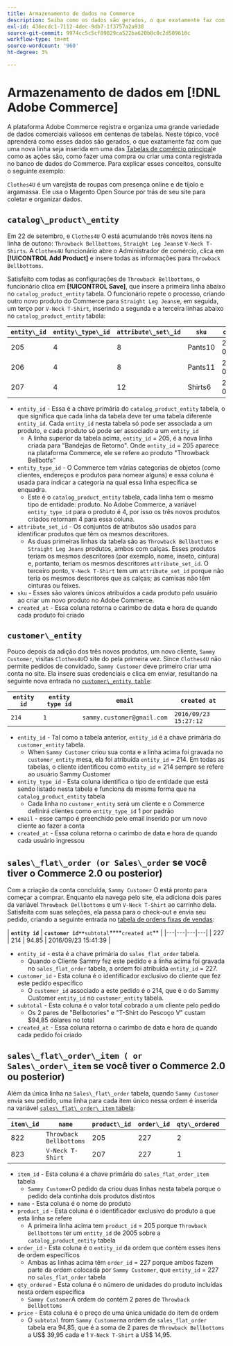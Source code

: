 ```yaml
---
title: Armazenamento de dados no Commerce
description: Saiba como os dados são gerados, o que exatamente faz com que uma nova linha seja inserida em uma das Tabelas de comércio principal e como ações são executadas, como fazer uma compra ou criar uma conta registrada no banco de dados do Commerce.
exl-id: 436ecdc1-7112-4dec-9db7-1f3757a2a938
source-git-commit: 9974cc5c5cf89829ca522ba620b8c0c2d509610c
workflow-type: tm+mt
source-wordcount: '960'
ht-degree: 3%

---
```


# Armazenamento de dados em [!DNL Adobe Commerce]

A plataforma Adobe Commerce registra e organiza uma grande variedade de dados comerciais valiosos em centenas de tabelas. Neste tópico, você aprenderá como esses dados são gerados, o que exatamente faz com que uma nova linha seja inserida em uma das [Tabelas de comércio principal](../data-warehouse-mgr/common-mage-tables.md)e como as ações são, como fazer uma compra ou criar uma conta registrada no banco de dados do Commerce. Para explicar esses conceitos, consulte o seguinte exemplo:

`Clothes4U` é um varejista de roupas com presença online e de tijolo e argamassa. Ele usa o Magento Open Source por trás de seu site para coletar e organizar dados.

## `catalog\_product\_entity`

Em 22 de setembro, e `Clothes4U` O está acumulando três novos itens na linha de outono: `Throwback Bellbottoms`, `Straight Leg Jeans`e `V-Neck T-Shirts`. A `Clothes4U` funcionário abre o Administrador de comércio, clica em **[!UICONTROL Add Product]** e insere todas as informações para `Throwback Bellbottoms`.

Satisfeito com todas as configurações de `Throwback Bellbottoms`, o funcionário clica em **[!UICONTROL Save]**, que insere a primeira linha abaixo no `catalog_product_entity` tabela. O funcionário repete o processo, criando outro novo produto do Commerce para `Straight Leg Jeans`e, em seguida, um terço por `V-Neck T-Shirt`, inserindo a segunda e a terceira linhas abaixo no `catalog_product_entity` tabela:

| **`entity\_id`** | **`entity\_type\_id`** | **`attribute\_set\_id`** | **`sku`** | **`created\_at`** |
|---|---|---|---|---|
| 205 | 4 | 8 | Pants10 | 2016/09/22 09:15:43 |
| 206 | 4 | 8 | Pants11 | 2016/09/22 09:18:17 |
| 207 | 4 | 12 | Shirts6 | 2016/09/22 09:24:02 |

* `entity_id` - Essa é a chave primária do `catalog_product_entity` tabela, o que significa que cada linha da tabela deve ter uma tabela diferente `entity_id`. Cada `entity_id` nesta tabela só pode ser associada a um produto, e cada produto só pode ser associado a um `entity_id`
   * A linha superior da tabela acima, `entity_id` = 205, é a nova linha criada para &quot;Bandejas de Retorno&quot;. Onde `entity_id` = 205 aparece na plataforma Commerce, ele se refere ao produto &quot;Throwback Bellbotfs&quot;
* `entity_type_id` - O Commerce tem várias categorias de objetos (como clientes, endereços e produtos para nomear alguns) e essa coluna é usada para indicar a categoria na qual essa linha específica se enquadra.
   * Este é o `catalog_product_entity` tabela, cada linha tem o mesmo tipo de entidade: produto. No Adobe Commerce, a variável `entity_type_id` para o produto é 4, por isso os três novos produtos criados retornam 4 para essa coluna.
* `attribute_set_id` - Os conjuntos de atributos são usados para identificar produtos que têm os mesmos descritores.
   * As duas primeiras linhas da tabela são as `Throwback Bellbottoms` e `Straight Leg Jeans` produtos, ambos com calças. Esses produtos teriam os mesmos descritores (por exemplo, nome, inseto, cintura) e, portanto, teriam os mesmos descritores `attribute_set_id`. O terceiro ponto, `V-Neck T-Shirt` tem um `attribute_set_id` porque não teria os mesmos descritores que as calças; as camisas não têm cinturas ou feixes.
* `sku` - Esses são valores únicos atribuídos a cada produto pelo usuário ao criar um novo produto no Adobe Commerce.
* `created_at` - Essa coluna retorna o carimbo de data e hora de quando cada produto foi criado

## `customer\_entity`

Pouco depois da adição dos três novos produtos, um novo cliente, `Sammy Customer`, visitas `Clothes4U`O site do pela primeira vez. Since `Clothes4U` não permite pedidos de convidado, `Sammy Customer` deve primeiro criar uma conta no site. Ela insere suas credenciais e clica em enviar, resultando na seguinte nova entrada no [`customer\_entity table`](../data-warehouse-mgr/cust-ent-table.md):

| **`entity id`** | **`entity type id`** | **`email`** | **`created at`** |
|---|---|---|---|
| `214` | `1` | `sammy.customer@gmail.com` | `2016/09/23 15:27:12` |

* `entity_id` - Tal como a tabela anterior, `entity_id` é a chave primária do `customer_entity` tabela.
   * When `Sammy Customer` criou sua conta e a linha acima foi gravada no `customer_entity` mesa, ela foi atribuída `entity_id` = 214. Em todas as tabelas, o cliente identificou como `entity_id` = 214 sempre se refere ao usuário Sammy Customer
* `entity_type_id` - Esta coluna identifica o tipo de entidade que está sendo listado nesta tabela e funciona da mesma forma que na `catalog_product_entity` tabela
   * Cada linha no `customer_entity` será um cliente e o Commerce definirá clientes como `entity_type_id` 1 por padrão
* `email` - esse campo é preenchido pelo email inserido por um novo cliente ao fazer a conta
* `created_at` - Essa coluna retorna o carimbo de data e hora de quando cada usuário ingressou

## `sales\_flat\_order (or Sales\_order` se você tiver o Commerce 2.0 ou posterior)

Com a criação da conta concluída, `Sammy Customer` O está pronto para começar a comprar. Enquanto ela navega pelo site, ela adiciona dois pares da variável `Throwback Bellbottoms` e um `V-Neck T-Shirt` ao carrinho dela. Satisfeita com suas seleções, ela passa para o check-out e envia seu pedido, criando a seguinte entrada no [tabela de ordens fixas de vendas](../data-warehouse-mgr/sales-flat-order-table.md):

| **`entity id`** | **`customer id**`**`subtotal`****`created at`** |
|---|---|---|---|
| 227 | 214 | 94.85 | 2016/09/23 15:41:39 |

* `entity_id` - esta é a chave primária do `sales_flat_order` tabela.
   * Quando o Cliente Sammy fez este pedido e a linha acima foi gravada no `sales_flat_order` tabela, a ordem foi atribuída `entity_id` = 227.
* `customer_id` - Esta coluna é o identificador exclusivo do cliente que fez este pedido específico
   * O `customer_id` associado a este pedido é o 214, que é o do Sammy Customer `entity_id` no `customer_entity` tabela.
* `subtotal` - Esta coluna é o valor total cobrado a um cliente pelo pedido
   * Os 2 pares de &quot;Bellbotories&quot; e &quot;T-Shirt do Pescoço V&quot; custam $94,85 dólares no total
* `created_at` - Essa coluna retorna o carimbo de data e hora de quando cada pedido foi criado

## `sales\_flat\_order\_item ( or Sales\_order\_item` se você tiver o Commerce 2.0 ou posterior)

Além da única linha na `Sales\_flat\_order` tabela, quando `Sammy Customer` envia seu pedido, uma linha para cada item único nessa ordem é inserida na variável [`sales\_flat\_order\_item` tabela](../data-warehouse-mgr/sales-flat-order-item-table.md):

| **`item\_id`** | **`name`** | **`product\_id`** | **`order\_id`** | **`qty\_ordered`** | **`price`** |
|---|---|---|---|---|---|
| 822 | `Throwback Bellbottoms` | 205 | 227 | 2 | 39.95 |
| 823 | `V-Neck T-Shirt` | 207 | 227 | 1 | 14.95 |

* `item_id` - Esta coluna é a chave primária do `sales_flat_order_item` tabela
   * `Sammy Customer`O pedido da criou duas linhas nesta tabela porque o pedido dela continha dois produtos distintos
* `name` - Esta coluna é o nome do produto
* `product_id` - Esta coluna é o identificador exclusivo do produto a que esta linha se refere
   * A primeira linha acima tem `product_id` = 205 porque `Throwback Bellbottoms` ter um `entity_id` de 2005 sobre a `catalog_product_entity` tabela
* `order_id` - Esta coluna é o `entity_id` da ordem que contém esses itens de ordem específicos
   * Ambas as linhas acima têm `order_id` = 227 porque ambos fazem parte da ordem colocada por `Sammy Customer`, que `entity_id` = 227 no `sales_flat_order` tabela
* `qty_ordered` - Esta coluna é o número de unidades do produto incluídas nesta ordem específica
   * `Sammy Customer`A ordem do contém 2 pares de `Throwback Bellbottoms`
* `price` - Esta coluna é o preço de uma única unidade do item de ordem
   * O `subtotal` from `Sammy Customer`na ordem de `sales_flat_order` tabela era 94,85, que é a soma de 2 pares de `Throwback Bellbottoms` a US$ 39,95 cada e 1 `V-Neck T-Shirt` a US$ 14,95.
